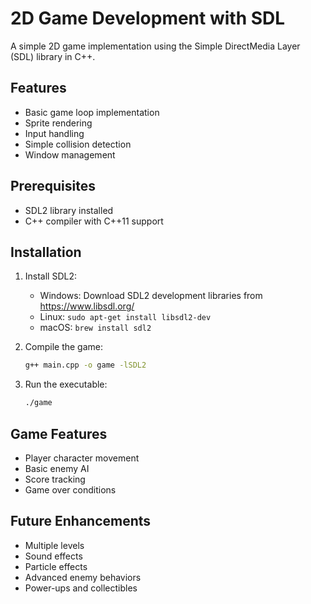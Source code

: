 # 2D Game Development with SDL

A simple 2D game implementation using the Simple DirectMedia Layer (SDL) library in C++.

## Features

- Basic game loop implementation
- Sprite rendering
- Input handling
- Simple collision detection
- Window management

## Prerequisites

- SDL2 library installed
- C++ compiler with C++11 support

## Installation

1. Install SDL2:
   - Windows: Download SDL2 development libraries from https://www.libsdl.org/
   - Linux: `sudo apt-get install libsdl2-dev`
   - macOS: `brew install sdl2`

2. Compile the game:
   ```bash
   g++ main.cpp -o game -lSDL2
   ```

3. Run the executable:
   ```bash
   ./game
   ```

## Game Features

- Player character movement
- Basic enemy AI
- Score tracking
- Game over conditions

## Future Enhancements

- Multiple levels
- Sound effects
- Particle effects
- Advanced enemy behaviors
- Power-ups and collectibles
